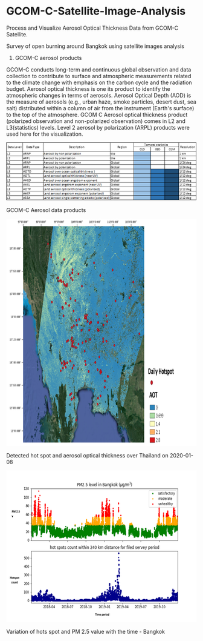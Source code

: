 # GCOM-C-Satellite-Image-Analysis
Process and Visualize Aerosol Optical Thickness Data from GCOM-C Satellite.

Survey of open burning around Bangkok using satellite images analysis

1. GCOM-C aerosol products

GCOM-C conducts long-term and continuous global observation and data collection to contribute to surface and atmospheric measurements related to the climate change with emphasis on the carbon cycle and the radiation budget. Aerosol optical thickness is one its product to identify the atmospheric changes in terms of aerosols.
Aerosol Optical Depth (AOD) is the measure of aerosols (e.g., urban haze, smoke particles, desert dust, sea salt) distributed within a column of air from the instrument (Earth's surface) to the top of the atmosphere. GCOM C Aerosol optical thickness product (polarized observation and non-polarized observation) comes in L2 and L3(statistics) levels. Level 2 aerosol by polarization (ARPL) products were used here for the visualization. 


![](Images/gcomc_chart.png)


GCOM-C Aerosol data products


<img src="https://github.com/chathumal93/GCOM-C-Satellite-Image-Analysis/blob/main/Images/HS_AOT.png" width="800" height="600" />

Detected hot spot and aerosol optical thickness over Thailand on 2020-01-08


<img src="https://github.com/chathumal93/GCOM-C-Satellite-Image-Analysis/blob/main/Images/PM2.5_HS.png" width="700" height="400" />

Variation of hots spot and PM 2.5 value with the time - Bangkok

